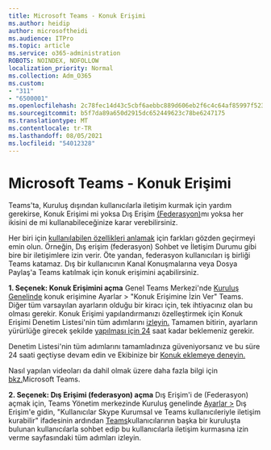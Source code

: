 ```yaml
---
title: Microsoft Teams - Konuk Erişimi
ms.author: heidip
author: microsoftheidi
ms.audience: ITPro
ms.topic: article
ms.service: o365-administration
ROBOTS: NOINDEX, NOFOLLOW
localization_priority: Normal
ms.collection: Adm_O365
ms.custom:
- "311"
- "6500001"
ms.openlocfilehash: 2c78fec14d43c5cbf6aebbc889d606eb2f6c4c64af85997f523d06872c911a0a
ms.sourcegitcommit: b5f7da89a650d2915dc652449623c78be6247175
ms.translationtype: MT
ms.contentlocale: tr-TR
ms.lasthandoff: 08/05/2021
ms.locfileid: "54012328"
---
```

# <a name="microsoft-teams---guest-access"></a>Microsoft Teams - Konuk Erişimi

Teams'ta, Kuruluş dışından kullanıcılarla iletişim kurmak için yardım gerekirse, Konuk Erişimi mi yoksa Dış Erişim [(Federasyon)](https://docs.microsoft.com/microsoftteams/manage-external-access#external-access-vs-guest-access)mı yoksa her ikisini de mi kullanabileceğinize karar verebilirsiniz.

Her biri için [kullanılabilen özellikleri anlamak](https://docs.microsoft.com/microsoftteams/manage-external-access#external-access-vs-guest-access) için farkları gözden geçirmeyi emin olun.  Örneğin, Dış erişim (federasyon) Sohbet ve İletişim Durumu gibi bire bir iletişimlere izin verir.  Öte yandan, federasyon kullanıcıları iş birliği Teams katamaz.  Dış bir kullanıcının Kanal Konuşmalarına veya Dosya Paylaş'a Teams katılmak için konuk erişimini açabilirsiniz.

**1. Seçenek: Konuk Erişimini açma** Genel Teams Merkezi'nde [Kuruluş Genelinde](https://admin.teams.microsoft.com/company-wide-settings/guest-configuration) konuk erişimine Ayarlar > "Konuk Erişimine İzin Ver" Teams.  Diğer tüm varsayılan ayarların olduğu bir kiracı için, tek ihtiyacınız olan bu olması gerekir.  Konuk Erişimi yapılandırmanızı özelleştirmek için Konuk Erişimi Denetim Listesi'nin tüm adımlarını [izleyin.](https://docs.microsoft.com/microsoftteams/guest-access-checklist) Tamamen bitirin, ayarların yürürlüğe girecek şekilde [yapılması için 24](https://docs.microsoft.com/microsoftteams/manage-guests#guest-access-latencies) saat kadar beklemeniz gerekir.

Denetim Listesi'nin tüm adımlarını tamamladınıza güveniyorsanız ve bu süre 24 saati geçtiyse devam edin ve Ekibinize bir [Konuk eklemeye deneyin.](https://support.office.com/article/add-guests-to-a-team-in-teams-fccb4fa6-f864-4508-bdde-256e7384a14f#ID0EAABAAA=Desktop)

Nasıl yapılan videoları da dahil olmak üzere daha fazla bilgi için [bkz.](https://docs.microsoft.com/microsoftteams/guest-access)Microsoft Teams.

**2. Seçenek: Dış Erişimi (federasyon) açma** Dış Erişim'i de (Federasyon) açmak için, Teams Yönetim merkezinde Kuruluş genelinde [Ayarlar >](https://admin.teams.microsoft.com/company-wide-settings/external-communications) Dış Erişim'e gidin, "Kullanıcılar Skype Kurumsal ve Teams kullanıcıleriyle iletişim kurabilir" ifadesinin ardından [Teams](https://docs.microsoft.com/microsoftteams/manage-external-access#let-your-teams-users-chat-and-communicate-with-users-in-another-organization)kullanıcılarının başka bir kuruluşta bulunan kullanıcılarla sohbet edip bu kullanıcılarla iletişim kurmasına izin verme sayfasındaki tüm adımları izleyin.
